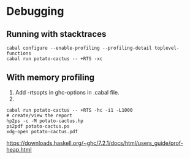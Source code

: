# Debugging
## Running with stacktraces
```
cabal configure --enable-profiling --profiling-detail toplevel-functions
cabal run potato-cactus -- +RTS -xc
```

## With memory profiling
1. Add -rtsopts in ghc-options in .cabal file.
2.
```
cabal run potato-cactus -- +RTS -hc -i1 -L1000
# create/view the report
hp2ps -c -M potato-cactus.hp
ps2pdf potato-cactus.ps
xdg-open potato-cactus.pdf
```

https://downloads.haskell.org/~ghc/7.2.1/docs/html/users_guide/prof-heap.html
